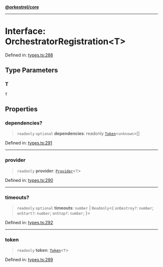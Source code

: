 [**@orkestrel/core**](../index.md)

***

# Interface: OrchestratorRegistration\<T\>

Defined in: [types.ts:288](https://github.com/orkestrel/core/blob/98df1af1b029ad0f39e413b90869151f4152e5dd/src/types.ts#L288)

## Type Parameters

### T

`T`

## Properties

### dependencies?

> `readonly` `optional` **dependencies**: readonly [`Token`](../type-aliases/Token.md)\<`unknown`\>[]

Defined in: [types.ts:291](https://github.com/orkestrel/core/blob/98df1af1b029ad0f39e413b90869151f4152e5dd/src/types.ts#L291)

***

### provider

> `readonly` **provider**: [`Provider`](../type-aliases/Provider.md)\<`T`\>

Defined in: [types.ts:290](https://github.com/orkestrel/core/blob/98df1af1b029ad0f39e413b90869151f4152e5dd/src/types.ts#L290)

***

### timeouts?

> `readonly` `optional` **timeouts**: `number` \| `Readonly`\<\{ `onDestroy?`: `number`; `onStart?`: `number`; `onStop?`: `number`; \}\>

Defined in: [types.ts:292](https://github.com/orkestrel/core/blob/98df1af1b029ad0f39e413b90869151f4152e5dd/src/types.ts#L292)

***

### token

> `readonly` **token**: [`Token`](../type-aliases/Token.md)\<`T`\>

Defined in: [types.ts:289](https://github.com/orkestrel/core/blob/98df1af1b029ad0f39e413b90869151f4152e5dd/src/types.ts#L289)
